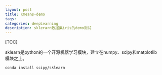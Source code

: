 ```yaml
---
layout: post
title: Kmeans-demo
tags:
categories: deepLearning
description: sklerarn数据集iris的demo测试
---
```


[TOC]

sklearn是python的一个开源机器学习模块，建立在numpy、scipy和matplotlib模块之上。

`conda install scipy/sklearn`
